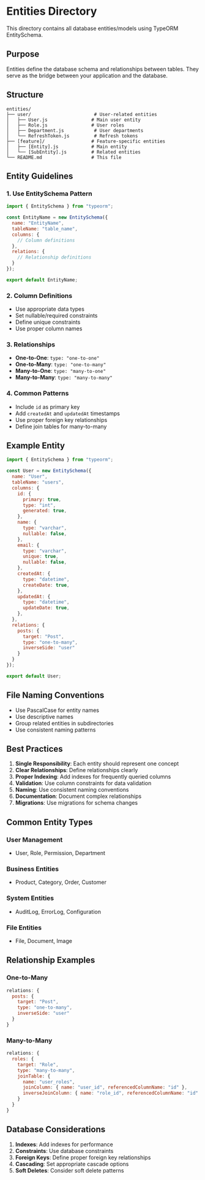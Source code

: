 # Entities Directory

This directory contains all database entities/models using TypeORM EntitySchema.

## Purpose

Entities define the database schema and relationships between tables. They serve as the bridge between your application and the database.

## Structure

```
entities/
├── user/                       # User-related entities
│   ├── User.js                # Main user entity
│   ├── Role.js                # User roles
│   ├── Department.js           # User departments
│   └── RefreshToken.js         # Refresh tokens
├── [feature]/                 # Feature-specific entities
│   ├── [Entity].js            # Main entity
│   └── [SubEntity].js         # Related entities
└── README.md                  # This file
```

## Entity Guidelines

### 1. **Use EntitySchema Pattern**
```javascript
import { EntitySchema } from "typeorm";

const EntityName = new EntitySchema({
  name: "EntityName",
  tableName: "table_name",
  columns: {
    // Column definitions
  },
  relations: {
    // Relationship definitions
  }
});

export default EntityName;
```

### 2. **Column Definitions**
- Use appropriate data types
- Set nullable/required constraints
- Define unique constraints
- Use proper column names

### 3. **Relationships**
- **One-to-One**: `type: "one-to-one"`
- **One-to-Many**: `type: "one-to-many"`
- **Many-to-One**: `type: "many-to-one"`
- **Many-to-Many**: `type: "many-to-many"`

### 4. **Common Patterns**
- Include `id` as primary key
- Add `createdAt` and `updatedAt` timestamps
- Use proper foreign key relationships
- Define join tables for many-to-many

## Example Entity

```javascript
import { EntitySchema } from "typeorm";

const User = new EntitySchema({
  name: "User",
  tableName: "users",
  columns: {
    id: {
      primary: true,
      type: "int",
      generated: true,
    },
    name: {
      type: "varchar",
      nullable: false,
    },
    email: {
      type: "varchar",
      unique: true,
      nullable: false,
    },
    createdAt: {
      type: "datetime",
      createDate: true,
    },
    updatedAt: {
      type: "datetime",
      updateDate: true,
    },
  },
  relations: {
    posts: {
      target: "Post",
      type: "one-to-many",
      inverseSide: "user"
    }
  }
});

export default User;
```

## File Naming Conventions

- Use PascalCase for entity names
- Use descriptive names
- Group related entities in subdirectories
- Use consistent naming patterns

## Best Practices

1. **Single Responsibility**: Each entity should represent one concept
2. **Clear Relationships**: Define relationships clearly
3. **Proper Indexing**: Add indexes for frequently queried columns
4. **Validation**: Use column constraints for data validation
5. **Naming**: Use consistent naming conventions
6. **Documentation**: Document complex relationships
7. **Migrations**: Use migrations for schema changes

## Common Entity Types

### User Management
- User, Role, Permission, Department

### Business Entities
- Product, Category, Order, Customer

### System Entities
- AuditLog, ErrorLog, Configuration

### File Entities
- File, Document, Image

## Relationship Examples

### One-to-Many
```javascript
relations: {
  posts: {
    target: "Post",
    type: "one-to-many",
    inverseSide: "user"
  }
}
```

### Many-to-Many
```javascript
relations: {
  roles: {
    target: "Role",
    type: "many-to-many",
    joinTable: {
      name: "user_roles",
      joinColumn: { name: "user_id", referencedColumnName: "id" },
      inverseJoinColumn: { name: "role_id", referencedColumnName: "id" }
    }
  }
}
```

## Database Considerations

1. **Indexes**: Add indexes for performance
2. **Constraints**: Use database constraints
3. **Foreign Keys**: Define proper foreign key relationships
4. **Cascading**: Set appropriate cascade options
5. **Soft Deletes**: Consider soft delete patterns
